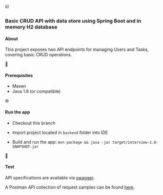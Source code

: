 :ballot_box_with_check: 
### Basic CRUD API with data store using Spring Boot and in memory H2 database
#### About
This project exposes two API endpoints for managing Users and Tasks, covering basic CRUD operations.

:electric_plug:
#### Prerequisites
- Maven
- Java 1.8 (or compatible)

:gear:
#### Run the app
- Checkout this branch

- Import project located in `backend` folder into IDE

- Build and run the app:
  `mvn package && java -jar target/interview-1.0-SNAPSHOT.jar`


:microscope:
#### Test
API specifications are available via [swagger](http://localhost:8080/swagger-ui/index.html). 

A Postman API collection of request samples can be found [here](src%2Fmain%2Fresources%2FUsers_Task.postman_collection.json).
